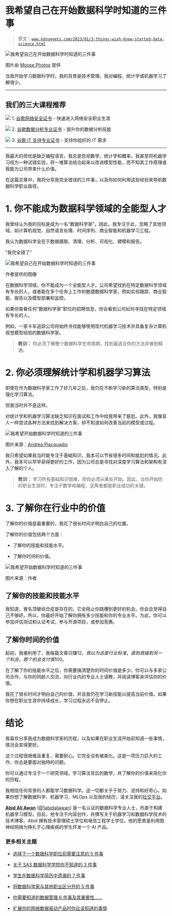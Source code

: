 # 我希望自己在开始数据科学时知道的三件事

> 原文：[`www.kdnuggets.com/2023/01/3-things-wish-knew-started-data-science.html`](https://www.kdnuggets.com/2023/01/3-things-wish-knew-started-data-science.html)

![我希望自己在开始数据科学时知道的三件事](img/7a8fa1f13dd55ea0b3ea469cbd072550.png)

图片由 [Moose Photos](https://www.pexels.com/photo/man-sitting-with-laptop-computer-on-desk-and-lamp-1586996/) 提供

当我开始学习数据科学时，我的背景是技术管理。我对编程、统计学或机器学习了解很少。

* * *

## 我们的三大课程推荐

![](img/0244c01ba9267c002ef39d4907e0b8fb.png) 1\. [谷歌网络安全证书](https://www.kdnuggets.com/google-cybersecurity) - 快速进入网络安全职业生涯

![](img/e225c49c3c91745821c8c0368bf04711.png) 2\. [谷歌数据分析专业证书](https://www.kdnuggets.com/google-data-analytics) - 提升你的数据分析技能

![](img/0244c01ba9267c002ef39d4907e0b8fb.png) 3\. [谷歌 IT 支持专业证书](https://www.kdnuggets.com/google-itsupport) - 支持你组织的 IT 需求

* * *

我最大的担忧是缺乏编程语言。我总是忽视数学、统计学和概率。我甚至将机器学习视为一种试错实验，将一堆算法结合起来以改进模型性能，而不知其工作原理或我能为公司带来什么价值。

在这篇文章中，我将分享我完全错误的三件事，以及你如何利用这些经验来导航数据科学职业路径。

# 1\. 你不能成为数据科学领域的全能型人才

我曾经认为我的目标是成为一名“数据科学家”。因此，我专注于此，忽略了其他领域，如计算机视觉、自然语言处理、时间序列、商业智能和机器学习工程。

我认为数据科学全在于数据摄取、清理、分析、可视化、建模和报告。

“我完全错了”

![我希望自己在开始数据科学时知道的三件事](img/3951c2acbb91cb356fbabda4b8db0113.png)

作者提供的图像

在数据科学领域，你不能成为一个全能型人才。公司希望找到在特定数据科学领域有专长的人，或者能在多个任务上工作的敏捷数据科学家，例如实验跟踪、商业智能、报告以及模型部署和监控。

如果你查看任何“数据科学家”职位的招聘信息，你会看到公司如何寻找在特定领域有专长的人。

例如，一家卡车追踪公司将始终寻找能够使用现代机器学习技术并具备复杂计算机视觉模型经验的数据科学家。

> **教训：** 你必须了解整个数据科学生命周期，找到最适合你的方法并做到精通。

# 2\. 你必须理解统计学和机器学习算法

即使在作为数据科学家工作了好几年之后，我仍在不断学习新的算法类型，特别是强化学习算法。

但我当时并不是这样。

对统计学和机器学习算法缺乏知识在面试和工作中给我带来了尴尬。此外，我像盲人一样尝试各种方法来找到解决方案，却不知道如何改善当前的模型或过程。

![我希望开始数据科学时知道的三件事](img/a3b8d420c042b72eb6ca77fcdc6cf30f.png)

图片来源：[Andrea Piacquadio](https://www.pexels.com/photo/woman-holding-books-3768126/)

我只希望如果我当时能专注于基础知识，我本可以节省很多时间和尴尬的情况。此外，我本可以早早获得更好的工作，因为公司总是寻找对深度学习算法和架构有深入了解的个人。

> **教训：** 学习所有基础知识很难，但你必须从某处开始。因此，当你开始你的职业生涯时，专注于数学和编程，这两者都是职业成功的关键。

# 3. 了解你在行业中的价值

了解你的价值是最重要的，我花了很长时间才明白自己的位置。

了解你的价值包括两个方面：

+   了解你的技能和技能水平。

+   了解你时间的价值。

![我希望开始数据科学时知道的三件事](img/479ea2e67a3389b5b9f700f48fa0c076.png)

图片来源：作者

## 了解你的技能和技能水平

我知道，冒名顶替综合症是存在的。它会阻止你跳槽到更好的机会。你会总觉得自己不够好。所以，你最好开始了解你拥有多少技能和你的专业水平。为此，你可以参加评估测试和认证考试，参与开源项目，或参加竞赛。

## 了解你时间的价值

起初，我被利用了，我每篇文章只赚$12，我以为这是行业标准，直到我碰到另一个机会，那个机会支付我$100。

在了解了你的技能水平之后，你需要搞清楚你的时间价值是多少。你可以与多家公司合作，与你的同龄人交流，向行业内的专业人士请教，并阅读博客来评估你的价值。

我花了很长时间才明白自己的价值，并且我仍在学习新技能以提高当前价值。如果你想在职业生涯中持续成长，学习过程永远不会停止。

# 结论

我喜欢分享我成为数据科学家的历程，以及如果在职业生涯开始前知道一些事情，情况会变得更好。

这个过程很艰难且重复，需要耐心。它完全没有被美化。这是一项压力巨大的工作，你总是要面对独特的问题。

你可以通过专注于一个研究领域，学习算法背后的数学，并了解你的价值来简化你的历程。

我相信任何背景的人都能学习数据科学。这一切都关乎于努力、坚持和好奇心。如果你想了解数据科学、机器学习、MLOps 以及我的经历，请关注我的[社交平台](https://www.linkedin.com/in/1abidaliawan/)。

**[Abid Ali Awan](https://www.polywork.com/kingabzpro)** ([@1abidaliawan](https://twitter.com/1abidaliawan)) 是一名认证的数据科学专业人士，热衷于构建机器学习模型。目前，他专注于内容创作，并撰写关于机器学习和数据科学技术的技术博客。Abid 拥有技术管理硕士学位和电信工程学士学位。他的愿景是利用图神经网络为挣扎于心理疾病的学生开发一个 AI 产品。

### 更多相关主题

+   [选择下一个数据科学职位前需要注意的 5 件事](https://www.kdnuggets.com/2022/01/5-things-keep-mind-selecting-next-job.html)

+   [关于 SAS 数据科学学院你不知道的 3 件事](https://www.kdnuggets.com/2022/07/sas-3-things-didnt-know-sas-academy-data-science.html)

+   [学生在数据科学简历中遗漏的 7 件事](https://www.kdnuggets.com/7-things-students-are-missing-in-a-data-science-resume)

+   [将数据科学家与其他职业区分开的 5 件事](https://www.kdnuggets.com/2021/11/5-things-set-data-scientist-apart-other-professions.html)

+   [你需要知道的数据管理 6 件事及其重要性……](https://www.kdnuggets.com/2022/05/6-things-need-know-data-management-matters-computer-vision.html)

+   [扩展你的网络数据驱动产品时你应该知道的事情](https://www.kdnuggets.com/2023/08/things-know-scaling-web-datadriven-product.html)
